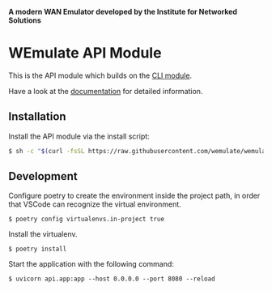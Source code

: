 **A modern WAN Emulator developed by the Institute for Networked Solutions**
# WEmulate API Module
This is the API module which builds on the [CLI module](https://github.com/wemulate/wemulate).

Have a look at the [documentation](https://wemulate.github.io/wemulate) for detailed information.

## Installation
Install the API module via the install script:
```bash
$ sh -c "$(curl -fsSL https://raw.githubusercontent.com/wemulate/wemulate/main/install/install.sh)"
```

## Development
Configure poetry to create the environment inside the project path, in order that VSCode can recognize the virtual environment.
```
$ poetry config virtualenvs.in-project true
```
Install the virtualenv.
```
$ poetry install
```
Start the application with the following command:
```
$ uvicorn api.app:app --host 0.0.0.0 --port 8080 --reload
```